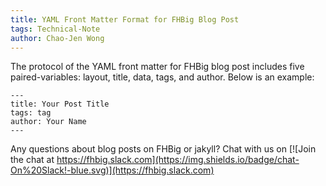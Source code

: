 ```yaml
---
title: YAML Front Matter Format for FHBig Blog Post
tags: Technical-Note
author: Chao-Jen Wong
---
```


The protocol of the YAML front matter for FHBig blog post includes five paired-variables: layout, title, data, tags, and author. Below is an example:
```
---
title: Your Post Title
tags: tag
author: Your Name
---
```

Any questions about blog posts on FHBig or jakyll? Chat with us on [![Join the chat at https://fhbig.slack.com](https://img.shields.io/badge/chat-On%20Slack!-blue.svg)](https://fhbig.slack.com)
